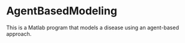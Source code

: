 # AgentBasedModeling
This is a Matlab program that models a disease using an agent-based approach. 


